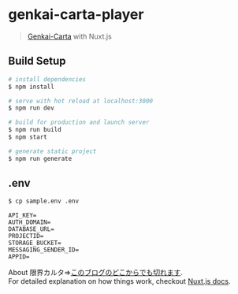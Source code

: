 # genkai-carta-player

> [Genkai-Carta](https://zanshinm9.hatenablog.com/entry/2019/07/04/211019) with Nuxt.js

## Build Setup

``` bash
# install dependencies
$ npm install

# serve with hot reload at localhost:3000
$ npm run dev

# build for production and launch server
$ npm run build
$ npm start

# generate static project
$ npm run generate
```

## .env
``` bash
$ cp sample.env .env
```

``` .env
API_KEY=
AUTH_DOMAIN=
DATABASE_URL=
PROJECTID=
STORAGE_BUCKET=
MESSAGING_SENDER_ID=
APPID=
```

About 限界カルタ=>[このブログのどこからでも切れます](https://zanshinm9.hatenablog.com/entry/2019/07/04/211019).
<br>
For detailed explanation on how things work, checkout [Nuxt.js docs](https://nuxtjs.org).
